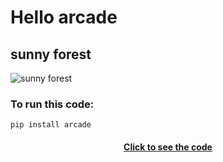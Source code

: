 # Hello arcade
## sunny forest
![sunny forest](https://github.com/kiyakeynia8/python_class_NY/assets/118113533/0f590f34-ded8-44da-afcd-0c41ab2fde7b)
### To run this code:
```
pip install arcade
```
<h4 align="center">
  <a href="https://github.com/kiyakeynia8/python_class_NY/blob/main/Assignment%2018/sunny%20forest.py">Click to see the code</a>
